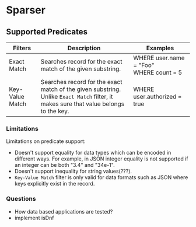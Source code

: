 # Sparser





## Supported Predicates

| Filters         | Description                                                                                                                                | Examples                                      |
|-----------------|--------------------------------------------------------------------------------------------------------------------------------------------|-----------------------------------------------|
| Exact Match     | Searches record for the exact match of the given substring.                                                                                | WHERE user.name = "Foo" <br/> WHERE count = 5 |
| Key-Value Match | Searches record for the exact match of the given substring. Unlike `Exact Match` filter, it <br/>makes sure that value belongs to the key. | WHERE user.authorized = true                  |

### Limitations

Limitations on predicate support:

* Doesn't support equality for data types which can be encoded in different ways. For example, in JSON integer 
  equality is not supported if an integer can be both "3.4" and "34e-1".
* Doesn't support inequality for string values(???).
* `Key-Value Match` filter is only valid for data formats such as JSON where keys explicitly exist in the record.

### Questions

* How data based applications are tested?
* implement isDnf
